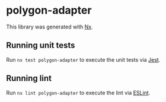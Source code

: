 # polygon-adapter

This library was generated with [Nx](https://nx.dev).

## Running unit tests

Run `nx test polygon-adapter` to execute the unit tests via [Jest](https://jestjs.io).

## Running lint

Run `nx lint polygon-adapter` to execute the lint via [ESLint](https://eslint.org/).
